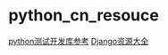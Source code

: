 # python_cn_resouce

[python测试开发库参考](https://github.com/china-testing/python_cn_resouce/blob/main/libraries.md)
[Django资源大全](https://github.com/china-testing/python_cn_resouce/blob/main/django.md )
